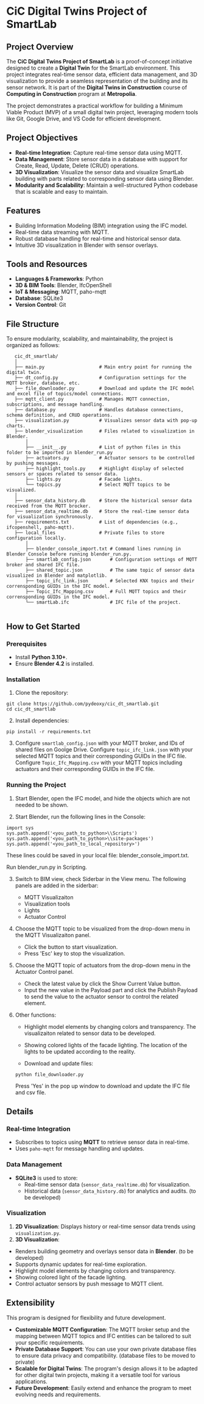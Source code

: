 # **CiC Digital Twins Project of SmartLab**

## **Project Overview**

The **CiC Digital Twins Project of SmartLab** is a proof-of-concept initiative designed to create a **Digital Twin** for the SmartLab environment. This project integrates real-time sensor data, efficient data management, and 3D visualization to provide a seamless representation of the building and its sensor network. It is part of the **Digital Twins in Construction** course of **Computing in Construction** program at **Metropolia**.

The project demonstrates a practical workflow for building a Minimum Viable Product (MVP) of a small digital twin project, leveraging modern tools like Git, Google Drive, and VS Code for efficient development.

## **Project Objectives**

* **Real-time Integration**: Capture real-time sensor data using MQTT.  
* **Data Management**: Store sensor data in a database with support for Create, Read, Update, Delete (CRUD) operations. 
* **3D Visualization**: Visualize the sensor data and visualize SmartLab building with parts related to corresponding sensor data using Blender.  
* **Modularity and Scalability**: Maintain a well-structured Python codebase that is scalable and easy to maintain.

## **Features**
* Building Information Modeling (BIM) integration using the IFC model.
* Real-time data streaming with MQTT.
* Robust database handling for real-time and historical sensor data.
* Intuitive 3D visualization in Blender with sensor overlays.

## **Tools and Resources**

* **Languages & Frameworks**: Python
* **3D & BIM Tools**: Blender, IfcOpenShell
* **IoT & Messaging**: MQTT, paho-mqtt
* **Database**: SQLite3
* **Version Control**: Git

## **File Structure**

To ensure modularity, scalability, and maintainability, the project is organized as follows:
```
   cic_dt_smartlab/  
   │ 
   ├── main.py                    # Main entry point for running the digital twin.  
   ├── dt_config.py               # Configuration settings for the MQTT broker, database, etc.  
   ├── file_downloader.py         # Download and update the IFC model and excel file of topics/model connections.  
   ├── mqtt_client.py             # Manages MQTT connection, subscriptions, and message handling.  
   ├── database.py                # Handles database connections, schema definition, and CRUD operations.  
   ├── visualization.py           # Visualizes sensor data with pop-up charts.  
   ├── blender_visualization      # Files related to visualization in Blender.    
       │ 
       ├── __init__.py            # List of python files in this folder to be imported in blender_run.py
       ├── actuators.py           # Actuator sensors to be controlled by pushing messages.
       ├── highlight_tools.py     # Highlight display of selected sensors or spaces related to sensor data.
       ├── lights.py              # Facade lights. 
       └── topics.py              # Select MQTT topics to be visualized. 
   │
   ├── sensor_data_history.db     # Store the historical sensor data received from the MQTT brocker.   
   ├── sensor_data_realtime.db    # Store the real-time sensor data for visualization synchronously.   
   ├── requirements.txt           # List of dependencies (e.g., ifcopenshell, paho-mqtt).
   ├── local_files                # Private files to store configuration locally.  
       │ 
       ├── blender_console_import.txt # Command lines running in Blender Console before running blender_run.py.
       ├── smartlab_config.json       # Configuration settings of MQTT broker and shared IFC file.
       ├── shared_topic.json          # The same topic of sensor data visualized in Blender and matplotlib.
       ├── topic_ifc_link.json        # Selected KNX topics and their corrensponding GUIDs in the IFC model.  
       ├── Topic_Ifc_Mapping.csv      # Full MQTT topics and their corrensponding GUIDs in the IFC model.  
       └── smartLab.ifc               # IFC file of the project. 
   
  ```


## **How to Get Started**

### **Prerequisites**

  * Install **Python 3.10+**.  
  * Ensure **Blender 4.2** is installed.

### **Installation**

1. Clone the repository:
  ```
  git clone https://github.com/pydeoxy/cic_dt_smartlab.git  
  cd cic_dt_smartlab
  ```
2. Install dependencies:
  ```
  pip install -r requirements.txt  
  ```
3. Configure `smartlab_config.json` with your MQTT broker, and IDs of shared files on Goolge Drive.
   Configure `topic_ifc_link.json` with your selected MQTT topics and their corresponding GUIDs in the IFC file.
   Configure `Topic_Ifc_Mapping.csv` with your MQTT topics including actuators and their corresponding GUIDs in the IFC file.

### **Running the Project**

1. Start Blender, open the IFC model, and hide the objects which are not needed to be shown.

2. Start Blender, run the following lines in the Console:
  ```
  import sys
  sys.path.append('<you_path_to_python>\\Scripts')
  sys.path.append('<you_path_to_python>\\site-packages')
  sys.path.append('<you_path_to_local_repository>')  
  ```
  These lines could be saved in your local file: blender_console_import.txt.

  Run blender_run.py in Scripting.

3. Switch to BIM view, check Siderbar in the View menu. 
  The following panels are added in the siderbar:
    - MQTT Visualizaiton
    - Visualization tools
    - Lights
    - Actuator Control

4. Choose the MQTT topic to be visualized from the drop-down menu in the MQTT Visualizaiton panel.
    - Click the button to start visualization.
    - Press 'Esc' key to stop the visualization.

4. Choose the MQTT topic of actuators from the drop-down menu in the Actuator Control panel.
    - Check the latest value by click the Show Current Value button.
    - Input the new value in the Payload part and click the Publish Payload to send the value to the actuator sensor to control the related element.

5. Other functions:
    - Highlight model elements by changing colors and transparency.
      The visualizaiton related to sensor data to be developed.

    - Showing colored lights of the facade lighting.
      The location of the lights to be updated according to the reality.

    - Download and update files:
    ```
    python file_downloader.py  
    ```
    Press 'Yes' in the pop up window to download and update the IFC file and csv file.

## **Details**

### **Real-time Integration**
* Subscribes to topics using **MQTT** to retrieve sensor data in real-time.
* Uses `paho-mqtt` for message handling and updates.

### **Data Management**
* **SQLite3** is used to store:
  * Real-time sensor data (`sensor_data_realtime.db`) for visualization.
  * Historical data (`sensor_data_history.db`) for analytics and audits. (to be developed)

### **Visualization**
1. **2D Visualization**: Displays history or real-time sensor data trends using `visualization.py`.
2. **3D Visualization**:
  * Renders building geometry and overlays sensor data in **Blender**. (to be developed)
  * Supports dynamic updates for real-time exploration.
  * Highlight model elements by changing colors and transparency.
  * Showing colored light of the facade lighting.
  * Control actuator sensors by push message to MQTT client.

## **Extensibility**
This program is designed for flexibility and future development.
* **Customizable MQTT Configuration**: The MQTT broker setup and the mapping between MQTT topics and IFC entities can be tailored to suit your specific requirements.
* **Private Database Support**: You can use your own private database files to ensure data privacy and compatibility. (database files to be moved to private)
* **Scalable for Digital Twins**: The program's design allows it to be adapted for other digital twin projects, making it a versatile tool for various applications.
* **Future Development**: Easily extend and enhance the program to meet evolving needs and requirements.